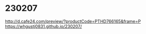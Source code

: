 # 230207
http://d.cafe24.com/preview/?productCode=PTHD766165&frame=P
<br>
https://whgustj0831.github.io/230207/
